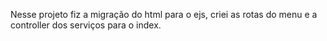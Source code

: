 Nesse projeto fiz a migração do html para o ejs, criei as rotas do menu e a controller dos serviços para o index.
